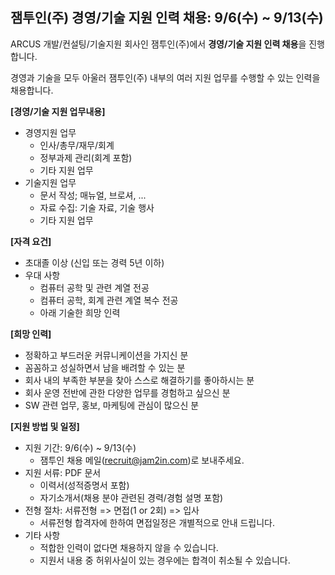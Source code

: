 ## 잼투인(주) 경영/기술 지원 인력 채용: 9/6(수) ~ 9/13(수)

ARCUS 개발/컨설팅/기술지원 회사인 잼투인(주)에서 **경영/기술 지원 인력 채용**을 진행합니다.

경영과 기술을 모두 아울러 잼투인(주) 내부의 여러 지원 업무를 수행할 수 있는 인력을 채용합니다.


**[경영/기술 지원 업무내용]**


- 경영지원 업무
   - 인사/총무/재무/회계
   - 정부과제 관리(회계 포함)
   - 기타 지원 업무
- 기술지원 업무 
  - 문서 작성; 매뉴얼, 브로셔, ...
  - 자료 수집: 기술 자료, 기술 행사
  - 기타 지원 업무


**[자격 요건]**

- 초대졸 이상 (신입 또는 경력 5년 이하)
- 우대 사항 
   - 컴퓨터 공학 및 관련 계열 전공
   - 컴퓨터 공학, 회계 관련 계열 복수 전공
   - 아래 기술한 희망 인력 


**[희망 인력]**

- 정확하고 부드러운 커뮤니케이션을 가지신 분
- 꼼꼼하고 성실하면서 남을 배려할 수 있는 분
- 회사 내의 부족한 부분을 찾아 스스로 해결하기를 좋아하시는 분 
- 회사 운영 전반에 관한 다양한 업무를 경험하고 싶으신 분
- SW 관련 업무, 홍보, 마케팅에 관심이 많으신 분


**[지원 방법 및 일정]**


- 지원 기간: 9/6(수) ~ 9/13(수)
   - 잼투인 채용 메일(<recruit@jam2in.com>)로 보내주세요.
- 지원 서류: PDF 문서
   -  이력서(성적증명서 포함)
   -  자기소개서(채용 분야 관련된 경력/경험 설명 포함)
- 전형 절차: 서류전형 => 면접(1 or 2회) => 입사
   - 서류전형 합격자에 한하여 면접일정은 개별적으로 안내 드립니다.
- 기타 사항
  - 적합한 인력이 없다면 채용하지 않을 수 있습니다.
  - 지원서 내용 중 허위사실이 있는 경우에는 합격이 취소될 수 있습니다.
